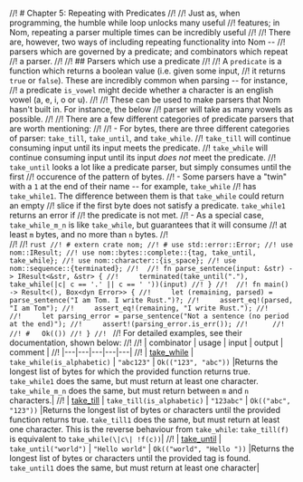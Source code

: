 //! # Chapter 5: Repeating with Predicates
//! 
//! Just as, when programming, the humble while loop unlocks many useful
//! features; in Nom, repeating a parser multiple times can be incredibly useful
//! 
//! There are, however, two ways of including repeating functionality into Nom --
//! parsers which are governed by a predicate; and combinators which repeat
//! a parser.
//! 
//! ## Parsers which use a predicate
//! 
//! A `predicate` is a function which returns a boolean value (i.e. given some input,
//! it returns `true` or `false`). These are incredibly common when parsing -- for instance,
//! a predicate `is_vowel` might decide whether a character is an english vowel (a, e, i, o or u).
//! 
//! These can be used to make parsers that Nom hasn't built in. For instance, the below
//! parser will take as many vowels as possible.
//! 
//! There are a few different categories of predicate parsers that are worth mentioning:
//! 
//!  - For bytes, there are three different categories of parser: `take_till`, `take_until`, and `take_while`.
//!  `take_till` will continue consuming input until its input meets the predicate.
//!  `take_while` will continue consuming input until its input *does not* meet the predicate.
//!  `take_until` looks a lot like a predicate parser, but simply consumes until the first
//!   occurence of the pattern of bytes.
//!  - Some parsers have a "twin" with a `1` at the end of their name -- for example, `take_while`
//!  has `take_while1`. The difference between them is that `take_while` could return an empty
//!  slice if the first byte does not satisfy a predicate. `take_while1` returns an error if
//!  the predicate is not met.
//!  - As a special case, `take_while_m_n` is like `take_while`, but guarantees that it will consume
//!  at least `m` bytes, and no more than `n` bytes.
//!  
//! 
//! ```rust
//! # extern crate nom;
//! # use std::error::Error;
//! use nom::IResult;
//! use nom::bytes::complete::{tag, take_until, take_while};
//! use nom::character::{is_space};
//! use nom::sequence::{terminated};
//! 
//! fn parse_sentence(input: &str) -> IResult<&str, &str> {
//!     terminated(take_until("."), take_while(|c| c == '.' || c == ' '))(input)
//! }
//! 
//! fn main() -> Result<(), Box<dyn Error>> {
//!     let (remaining, parsed) = parse_sentence("I am Tom. I write Rust.")?;
//!     assert_eq!(parsed, "I am Tom");
//!     assert_eq!(remaining, "I write Rust.");
//!    
//!     let parsing_error = parse_sentence("Not a sentence (no period at the end)");
//!     assert!(parsing_error.is_err());
//!     
//! 
//! #   Ok(())
//! }
//! ```
//!  For detailed examples, see their documentation, shown below:
//! 
//! | combinator | usage | input | output | comment |
//! |---|---|---|---|---|
//!  | [take_while](https://docs.rs/nom/latest/nom/bytes/complete/fn.take_while.html) | `take_while(is_alphabetic)` |  `"abc123"` | `Ok(("123", "abc"))` |Returns the longest list of bytes for which the provided function returns true. `take_while1` does the same, but must return at least one character. `take_while_m_n` does the same, but must return between `m` and `n` characters.|
//! | [take_till](https://docs.rs/nom/latest/nom/bytes/complete/fn.take_till.html) | `take_till(is_alphabetic)` |  `"123abc"` | `Ok(("abc", "123"))` |Returns the longest list of bytes or characters until the provided function returns true. `take_till1` does the same, but must return at least one character. This is the reverse behaviour from `take_while`: `take_till(f)` is equivalent to `take_while(\|c\| !f(c))`|
//! | [take_until](https://docs.rs/nom/latest/nom/bytes/complete/fn.take_until.html) | `take_until("world")` |  `"Hello world"` | `Ok(("world", "Hello "))` |Returns the longest list of bytes or characters until the provided tag is found. `take_until1` does the same, but must return at least one character|
